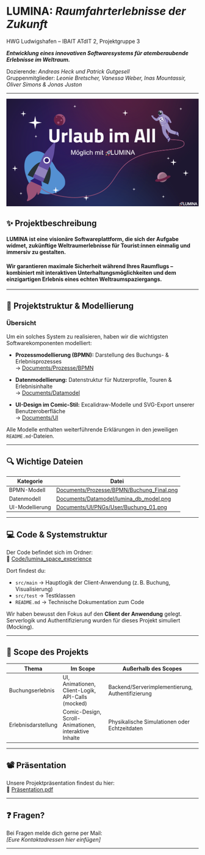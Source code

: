 # LUMINA: *Raumfahrterlebnisse der Zukunft*

HWG Ludwigshafen – IBAIT ATdIT 2, Projektgruppe 3

***Entwicklung eines innovativen Softwaresystems für atemberaubende Erlebnisse im Weltraum.***

Dozierende: *Andreas Heck und Patrick Gutgesell*  
Gruppenmitglieder: *Leonie Bretscher, Vanessa Weber, Inas Mountassir, Oliver Simons & Jonas Juston*

---

![TitlePicture](Images/PictureForTitle.png)

## ✨ Projektbeschreibung

#### **LUMINA** ist eine visionäre Softwareplattform, die sich der Aufgabe widmet, zukünftige Weltraumerlebnisse für Tourist:innen einmalig und immersiv zu gestalten. 

#### Wir garantieren maximale Sicherheit während Ihres Raumflugs – kombiniert mit interaktiven Unterhaltungsmöglichkeiten und dem einzigartigen Erlebnis eines echten Weltraumspaziergangs.
---

## 📁 Projektstruktur & Modellierung

### Übersicht

Um ein solches System zu realisieren, haben wir die wichtigsten Softwarekomponenten modelliert:

- **Prozessmodellierung (BPMN):** Darstellung des Buchungs- & Erlebnisprozesses  
  → [Documents/Prozesse/BPMN](Documents/Prozesse/BPMN)

- **Datenmodellierung:** Datenstruktur für Nutzerprofile, Touren & Erlebnisinhalte  
  → [Documents/Datamodel](Documents/Datamodel)

- **UI-Design im Comic-Stil:** Excalidraw-Modelle und SVG-Export unserer Benutzeroberfläche  
  → [Documents/UI](Documents/UI)

Alle Modelle enthalten weiterführende Erklärungen in den jeweiligen `README.md`-Dateien.

---

## 🔍 Wichtige Dateien

| Kategorie       | Datei                                                                                     |
|----------------|--------------------------------------------------------------------------------------------|
| BPMN-Modell     | [Documents/Prozesse/BPMN/Buchung_Final.png](Documents/Prozesse/BPMN/Buchung_Final.png)   |
| Datenmodell     | [Documents/Datamodel/lumina_db_model.png](Documents/Datamodel/lumina_db_model.png)       |
| UI-Modellierung | [Documents/UI/PNGs/User/Buchung_01.png](Documents/UI/PNGs/User/Buchung_01.png)            |

---

## 💻 Code & Systemstruktur

Der Code befindet sich im Ordner:  
📁 [Code/lumina_space_experience](Code/lumina_space_experience)

Dort findest du:
- `src/main` → Hauptlogik der Client-Anwendung (z. B. Buchung, Visualisierung)
- `src/test` → Testklassen
- `README.md` → Technische Dokumentation zum Code

Wir haben bewusst den Fokus auf den **Client der Anwendung** gelegt. Serverlogik und Authentifizierung wurden für dieses Projekt simuliert (Mocking).

---

## 🧪 Scope des Projekts

| Thema              | Im Scope                                                           | Außerhalb des Scopes                              |
|--------------------|---------------------------------------------------------------------|---------------------------------------------------|
| Buchungserlebnis   | UI, Animationen, Client-Logik, API-Calls (mocked)                  | Backend/Serverimplementierung, Authentifizierung  |
| Erlebnisdarstellung| Comic-Design, Scroll-Animationen, interaktive Inhalte              | Physikalische Simulationen oder Echtzeitdaten     |

---

## 📽 Präsentation

Unsere Projektpräsentation findest du hier:  
📄 [Präsentation.pdf](Präsentation/UrlaubImAll.pdf)

---

## ❓ Fragen?

Bei Fragen melde dich gerne per Mail:  
*[Eure Kontaktadressen hier einfügen]*

---

